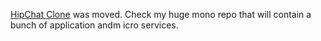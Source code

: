 [HipChat Clone](https://github.com/Madmous/Trello-Clone/tree/develop/client/hipchat) was moved. Check my huge mono repo that will contain a bunch of application andm icro services.